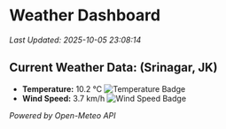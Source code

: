 
# Weather Dashboard

_Last Updated: 2025-10-05 23:08:14_

## Current Weather Data: (Srinagar, JK)
- **Temperature:** 10.2 °C ![Temperature Badge](https://img.shields.io/badge/Temperature-Low%20Temp-blue)
- **Wind Speed:** 3.7 km/h ![Wind Speed Badge](https://img.shields.io/badge/Wind%20Speed-Light%20Wind-blue)

*Powered by Open-Meteo API*
